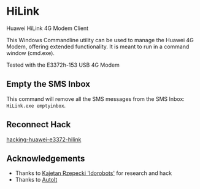# HiLink
Huawei HiLink 4G Modem Client

This Windows Commandline utility can be used to manage the Huawei 4G Modem, offering extended functionality.
It is meant to run in a command window (cmd.exe).

Tested with the E3372h-153 USB 4G Modem

## Empty the SMS Inbox
This command will remove all the SMS messages from the SMS Inbox: `HiLink.exe emptyinbox`.

## Reconnect Hack

[hacking-huawei-e3372-hilink](https://blog.idorobots.org/entries/hacking-huawei-e3372-hilink..html)

## Acknowledgements

* Thanks to [Kajetan Rzepecki 'Idorobots'](https://github.com/Idorobots) for research and hack
* Thanks to [AutoIt](https://www.autoitscript.com)
